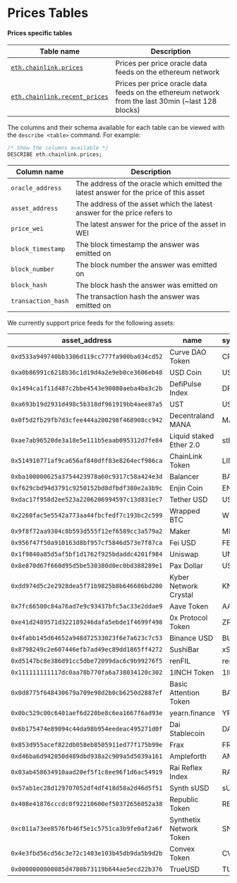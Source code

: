 # Prices Tables

#### Prices specific tables

| Table name                                                             | Description                                                                                        |
| ---------------------------------------------------------------------- | -------------------------------------------------------------------------------------------------- |
| [`eth.chainlink.prices`](prices-tables/eth.chainlink.prices.md)        | Prices per price oracle data feeds on the ethereum network                                         |
| [`eth.chainlink.recent_prices`](prices-tables/eth.chainlink.prices.md) | Prices per price oracle data feeds on the ethereum network from the last 30min (\~last 128 blocks) |

The columns and their schema available for each table can be viewed with the `describe <table>` command. For example:

```sql
/* Show the columns available */
DESCRIBE eth.chainlink.prices;
```

| Column name        | Description                                                                           |
| ------------------ | ------------------------------------------------------------------------------------- |
| `oracle_address`   | The address of the oracle which emitted the latest answer for the price of this asset |
| `asset_address`    | The address of the asset which the latest answer for the price refers to              |
| `price_wei`        | The latest answer for the price of the asset in WEI                                   |
| `block_timestamp`  | The block timestamp the answer was emitted on                                         |
| `block_number`     | The block number the answer was emitted on                                            |
| `block_hash`       | The block hash the answer was emitted on                                              |
| `transaction_hash` | The transaction hash the answer was emitted on                                        |

We currently support price feeds for the following assets:

| asset\_address                               | name                    | symbol |
| -------------------------------------------- | ----------------------- | ------ |
| `0xd533a949740bb3306d119cc777fa900ba034cd52` | Curve DAO Token         | CRV    |
| `0xa0b86991c6218b36c1d19d4a2e9eb0ce3606eb48` | USD Coin                | USDC   |
| `0x1494ca1f11d487c2bbe4543e90080aeba4ba3c2b` | DefiPulse Index         | DPI    |
| `0xa693b19d2931d498c5b318df961919bb4aee87a5` | UST                     | UST    |
| `0x0f5d2fb29fb7d3cfee444a200298f468908cc942` | Decentraland MANA       | MANA   |
| `0xae7ab96520de3a18e5e111b5eaab095312d7fe84` | Liquid staked Ether 2.0 | stETH  |
| `0x514910771af9ca656af840dff83e8264ecf986ca` | ChainLink Token         | LINK   |
| `0xba100000625a3754423978a60c9317c58a424e3d` | Balancer                | BAL    |
| `0xf629cbd94d3791c9250152bd8dfbdf380e2a3b9c` | Enjin Coin              | ENJ    |
| `0xdac17f958d2ee523a2206206994597c13d831ec7` | Tether USD              | USDT   |
| `0x2260fac5e5542a773aa44fbcfedf7c193bc2c599` | Wrapped BTC             | WBTC   |
| `0x9f8f72aa9304c8b593d555f12ef6589cc3a579a2` | Maker                   | MKR    |
| `0x956f47f50a910163d8bf957cf5846d573e7f87ca` | Fei USD                 | FEI    |
| `0x1f9840a85d5af5bf1d1762f925bdaddc4201f984` | Uniswap                 | UNI    |
| `0x8e870d67f660d95d5be530380d0ec0bd388289e1` | Pax Dollar              | USDP   |
| `0xdd974d5c2e2928dea5f71b9825b8b646686bd200` | Kyber Network Crystal   | KNC    |
| `0x7fc66500c84a76ad7e9c93437bfc5ac33e2ddae9` | Aave Token              | AAVE   |
| `0xe41d2489571d322189246dafa5ebde1f4699f498` | 0x Protocol Token       | ZRX    |
| `0x4fabb145d64652a948d72533023f6e7a623c7c53` | Binance USD             | BUSD   |
| `0x8798249c2e607446efb7ad49ec89dd1865ff4272` | SushiBar                | xSUSHI |
| `0xd5147bc8e386d91cc5dbe72099dac6c9b99276f5` | renFIL                  | renFIL |
| `0x111111111117dc0aa78b770fa6a738034120c302` | 1INCH Token             | 1INCH  |
| `0x0d8775f648430679a709e98d2b0cb6250d2887ef` | Basic Attention Token   | BAT    |
| `0x0bc529c00c6401aef6d220be8c6ea1667f6ad93e` | yearn.finance           | YFI    |
| `0x6b175474e89094c44da98b954eedeac495271d0f` | Dai Stablecoin          | DAI    |
| `0x853d955acef822db058eb8505911ed77f175b99e` | Frax                    | FRAX   |
| `0xd46ba6d942050d489dbd938a2c909a5d5039a161` | Ampleforth              | AMPL   |
| `0x03ab458634910aad20ef5f1c8ee96f1d6ac54919` | Rai Reflex Index        | RAI    |
| `0x57ab1ec28d129707052df4df418d58a2d46d5f51` | Synth sUSD              | sUSD   |
| `0x408e41876cccdc0f92210600ef50372656052a38` | Republic Token          | REN    |
| `0xc011a73ee8576fb46f5e1c5751ca3b9fe0af2a6f` | Synthetix Network Token | SNX    |
| `0x4e3fbd56cd56c3e72c1403e103b45db9da5b9d2b` | Convex Token            | CVX    |
| `0x0000000000085d4780b73119b644ae5ecd22b376` | TrueUSD                 | TUSD   |
